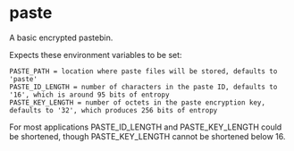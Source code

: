 # paste

A basic encrypted pastebin.

Expects these environment variables to be set:

    PASTE_PATH = location where paste files will be stored, defaults to 'paste'
    PASTE_ID_LENGTH = number of characters in the paste ID, defaults to '16', which is around 95 bits of entropy
    PASTE_KEY_LENGTH = number of octets in the paste encryption key, defaults to '32', which produces 256 bits of entropy

For most applications PASTE_ID_LENGTH and PASTE_KEY_LENGTH could be shortened, though PASTE_KEY_LENGTH cannot
be shortened below 16.
